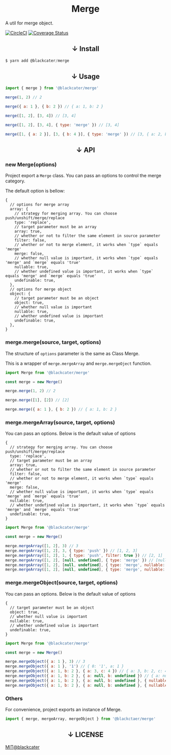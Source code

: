 <h1 align="center"><span class="font-weight: bolder; font-size: 2em;">M</span>erge</h1>

A util for merge object.

[![CircleCI](https://circleci.com/gh/blackcater/merge/tree/master.svg?style=svg)](https://circleci.com/gh/blackcater/merge/tree/master)
[![Coverage Status](https://coveralls.io/repos/github/blackcater/merge/badge.svg?branch=v1)](https://coveralls.io/github/blackcater/merge?branch=v1)

<h2 align="center">↓ Install</h2> 

```javascript
$ yarn add @blackcater/merge
```


<h2 align="center">↓ Usage</h2>

```javascript
import { merge } from '@blackcater/merge'

merge(1, 2) // 2

merge({ a: 1 }, { b: 2 }) // { a: 1, b: 2 }

merge([1, 2], [3, 4]) // [3, 4]

merge([1, 2], [3, 4], { type: 'merge' }) // [3, 4]

merge([1, { a: 2 }], [3, { b: 4 }], { type: 'merge' }) // [3, { a: 2, b: 4 }]
```


<h2 align="center">↓ API</h2>

### new Merge(options)

Project export a `Merge` class. You can pass an options to control the merge category.

The default option is bellow:

```
{
  // options for merge array
  array: {
    // strategy for merging array. You can choose push/unshift/merge/replace
    type: 'replace',
    // target parameter must be an array
    array: true,
    // whether or not to filter the same element in source parameter
    filter: false,
    // whether or not to merge element, it works when `type` equals 'merge'
    merge: false,
    // whether null value is important, it works when `type` equals 'merge' and `merge` equals 'true'
    nullable: true,
    // whether undefined value is important, it works when `type` equals 'merge' and `merge` equals 'true'
    undefinable: true,
  },
  // options for merge object
  object: {
    // target parameter must be an object
    object: true,
    // whether null value is important
    nullable: true,
    // whether undefined value is important
    undefinable: true,
  },
}
```

### merge.merge(source, target, options)

The structure of `options` parameter is the same as Class Merge.

This is a wrapper of `merge.mergeArray` and `merge.mergeOject` function.

```javascript
import Merge from '@blackcater/merge'

const merge = new Merge()

merge.merge(1, 2) // 2

merge.merge([1], [2]) // [2]

merge.merge({ a: 1 }, { b: 2 }) // { a: 1, b: 2 }
```

### merge.mergeArray(source, target, options)

You can pass an options. Below is the default value of options

```
{
  // strategy for merging array. You can choose push/unshift/merge/replace
  type: 'replace',
  // target parameter must be an array
  array: true,
  // whether or not to filter the same element in source parameter
  filter: false,
  // whether or not to merge element, it works when `type` equals 'merge'
  merge: false,
  // whether null value is important, it works when `type` equals 'merge' and `merge` equals 'true'
  nullable: true,
  // whether undefined value is important, it works when `type` equals 'merge' and `merge` equals 'true'
  undefinable: true,
}
```

```javascript
import Merge from '@blackcater/merge'

const merge = new Merge()

merge.mergeArray([1, 2], 3) // 3
merge.mergeArray([1, 2], 3, { type: 'push' }) // [1, 2, 3]
merge.mergeArray([1, 2], 1, { type: 'push', filter: true }) // [2, 1]
merge.mergeArray([1, 2], [null, undefined], { type: 'merge' }) // [null, undefined]
merge.mergeArray([1, 2], [null, undefined], { type: 'merge', nullable: false }) // [1, undefined]
merge.mergeArray([1, 2], [null, undefined], { type: 'merge', nullable: false, undefinable: false }) // [1, 2]
```

### merge.mergeObject(source, target, options)

You can pass an options. Below is the default value of options

```
{
  // target parameter must be an object
  object: true,
  // whether null value is important
  nullable: true,
  // whether undefined value is important
  undefinable: true,
}
```

```javascript
import Merge from '@blackcater/merge'

const merge = new Merge()

merge.mergeObject({ a: 1 }, 3) // 3
merge.mergeObject({ a: 1 }, '1') // { 0: '1', a: 1 }
merge.mergeObject({ a: 1, b: 2 }, { a: 3, c: 4 }) // { a: 3, b: 2, c: 4 }
merge.mergeObject({ a: 1, b: 2 }, { a: null, b: undefined }) // { a: null, b: undefined }
merge.mergeObject({ a: 1, b: 2 }, { a: null, b: undefined }, { nullable: false }) // { a: 1, b: undefined }
merge.mergeObject({ a: 1, b: 2 }, { a: null, b: undefined }, { nullable: false, undefinable: false }) // { a: 1, b: 2 }
```

### Others

For convenience, project exports an instance of Merge.

```javascript
import { merge, mergeArray, mergeObject } from '@blackctaer/merge'
```

<h2 align="center">↓ LICENSE</h2>

[MIT@blackcater](LICENSE)

